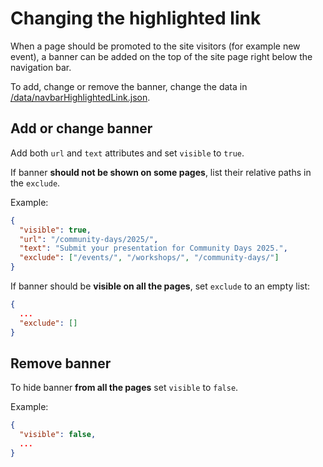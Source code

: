 # Changing the highlighted link

When a page should be promoted to the site visitors (for example new event),
a banner can be added on the top of the site page right below the navigation bar.

To add, change or remove the banner, change the data in
[/data/navbarHighlightedLink.json](/data/navbarHighlightedLink.json).

## Add or change banner

Add both `url` and `text` attributes and set `visible` to `true`.

If banner **should not be shown on some pages**, list their relative paths
in the `exclude`.

Example:

```json
{
  "visible": true,
  "url": "/community-days/2025/",
  "text": "Submit your presentation for Community Days 2025.",
  "exclude": ["/events/", "/workshops/", "/community-days/"]
}
```

If banner should be **visible on all the pages**, set `exclude`
to an empty list:

```json
{
  ...
  "exclude": []
}
```

## Remove banner

To hide banner **from all the pages** set `visible` to `false`.

Example:

```json
{
  "visible": false,
  ...
}
```

